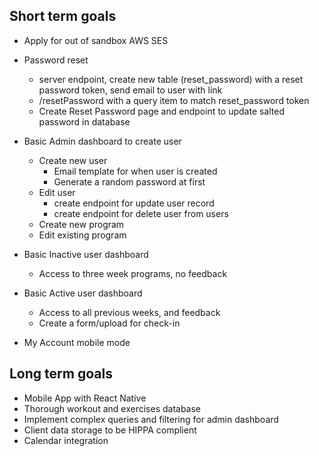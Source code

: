 ## Short term goals
- Apply for out of sandbox AWS SES

- Password reset
    - server endpoint, create new table (reset_password) with a reset password token, send email to user with link
    - /resetPassword with a query item to match reset_password token
    - Create Reset Password page and endpoint to update salted password in database

- Basic Admin dashboard to create user
    - Create new user
        - Email template for when user is created
        - Generate a random password at first
    - Edit user
        - create endpoint for update user record
        - create endpoint for delete user from users
    - Create new program
    - Edit existing program

- Basic Inactive user dashboard
    - Access to three week programs, no feedback

- Basic Active user dashboard
    - Access to all previous weeks, and feedback
    - Create a form/upload for check-in

- My Account mobile mode

## Long term goals
- Mobile App with React Native
- Thorough workout and exercises database
- Implement complex queries and filtering for admin dashboard
- Client data storage to be HIPPA complient
- Calendar integration

